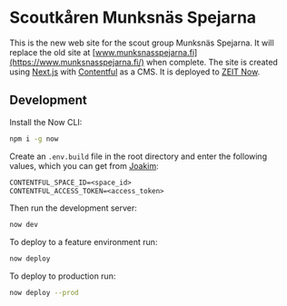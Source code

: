 # Scoutkåren Munksnäs Spejarna

This is the new web site for the scout group Munksnäs Spejarna. It will replace the old site at [www.munksnasspejarna.fi](https://www.munksnasspejarna.fi/) when complete. The site is created using [Next.js](https://nextjs.org/) with [Contentful](https://www.contentful.com/) as a CMS. It is deployed to [ZEIT Now](https://zeit.co/).

## Development

Install the Now CLI:

```bash
npm i -g now
```

Create an `.env.build` file in the root directory and enter the following values, which you can get from [Joakim](https://github.com/joakimgunst):

```txt
CONTENTFUL_SPACE_ID=<space_id>
CONTENTFUL_ACCESS_TOKEN=<access_token>
```

Then run the development server:

```bash
now dev
```

To deploy to a feature environment run:

```bash
now deploy
```

To deploy to production run:

```bash
now deploy --prod
```
